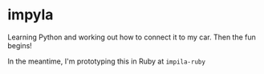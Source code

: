 # impyla


Learning Python and working out how to connect it to my car. Then the fun begins!

In the meantime, I'm prototyping this in Ruby at `impila-ruby`
